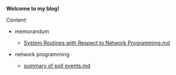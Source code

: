 **Welcome to my blog!**


Content:

* memorandum
  * [System Routines with Respect to Network Programming.md](https://github.com/CunningRaven/blog/blob/master/articles/memorandum/System%20Routines%20with%20Respect%20to%20Network%20Programming.md)

* network programming
  * [summary of poll events.md](https://github.com/CunningRaven/blog/blob/master/articles/network%20programming/summary%20of%20poll%20events.md)

